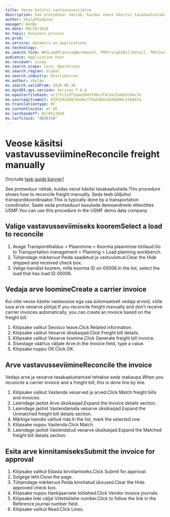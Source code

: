 ```yaml
---
title: Veose käsitsi vastavusseviimine
description: See protseduur näitab, kuidas veost käsitsi tasakaalustada.
author: ShylaThompson
manager: AnnBe
ms.date: 08/29/2018
ms.topic: business-process
ms.prod: ''
ms.service: dynamics-ax-applications
ms.technology: ''
ms.search.form: WHSLoadPlanningWorkbench, TMSFreightBillDetail, TMSInvoiceTable, TMSFreightBillInvoiceReconcile, TMSInvoiceJournal, LedgerJournalTable, LedgerJournalTransDaily
audience: Application User
ms.reviewer: josaw
ms.search.scope: Core, Operations
ms.search.region: Global
ms.search.industry: Distribution
ms.author: shylaw
ms.search.validFrom: 2016-06-30
ms.dyn365.ops.version: Version 7.0.0
ms.openlocfilehash: ec17fc31df1daed943f9bc3f4cbe25a683c8ac7e
ms.sourcegitcommit: 829329220475ed8cff5a5db92a59dd90c22b04fa
ms.translationtype: HT
ms.contentlocale: et-EE
ms.lasthandoff: 02/05/2020
ms.locfileid: "3026310"
---
```

# <a name="reconcile-freight-manually"></a><span data-ttu-id="7a2d9-103">Veose käsitsi vastavusseviimine</span><span class="sxs-lookup"><span data-stu-id="7a2d9-103">Reconcile freight manually</span></span>

[!include [task guide banner](../../includes/task-guide-banner.md)]

<span data-ttu-id="7a2d9-104">See protseduur näitab, kuidas veost käsitsi tasakaalustada.</span><span class="sxs-lookup"><span data-stu-id="7a2d9-104">This procedure shows how to reconcile freight manually.</span></span> <span data-ttu-id="7a2d9-105">Seda teeb üldjuhul transpordikoordinaator.</span><span class="sxs-lookup"><span data-stu-id="7a2d9-105">This is typically done by a transportation coordinator.</span></span> <span data-ttu-id="7a2d9-106">Saate seda protseduuri kasutada demoandmete ettevõttes USMF.</span><span class="sxs-lookup"><span data-stu-id="7a2d9-106">You can use this procedure in the USMF demo data company.</span></span>


## <a name="select-a-load-to-reconcile"></a><span data-ttu-id="7a2d9-107">Valige vastavusseviimiseks koorem</span><span class="sxs-lookup"><span data-stu-id="7a2d9-107">Select a load to reconcile</span></span>
1. <span data-ttu-id="7a2d9-108">Avage Transpordihaldus > Plaanimine > Koorma plaanimise töölaud.</span><span class="sxs-lookup"><span data-stu-id="7a2d9-108">Go to Transportation management > Planning > Load planning workbench.</span></span>
2. <span data-ttu-id="7a2d9-109">Tühjendage märkeruut Peida saadetud ja vastuvõetud.</span><span class="sxs-lookup"><span data-stu-id="7a2d9-109">Clear the Hide shipped and received check box.</span></span> 
3. <span data-ttu-id="7a2d9-110">Valige loendist koorem, mille koorma ID on 00006.</span><span class="sxs-lookup"><span data-stu-id="7a2d9-110">In the list, select the load that has load ID 00006.</span></span>

## <a name="create-a-carrier-invoice"></a><span data-ttu-id="7a2d9-111">Vedaja arve loomine</span><span class="sxs-lookup"><span data-stu-id="7a2d9-111">Create a carrier invoice</span></span>
<span data-ttu-id="7a2d9-112">Kui viite veose käsitsi vastavusse ega saa automaatselt vedaja arveid, võite luua arve veoarve põhjal.</span><span class="sxs-lookup"><span data-stu-id="7a2d9-112">If you reconcile freight manually and don’t receive carrier invoices automatically, you can create an invoice based on the freight bill.</span></span>  
1. <span data-ttu-id="7a2d9-113">Klõpsake valikut Seostuv teave.</span><span class="sxs-lookup"><span data-stu-id="7a2d9-113">Click Related information.</span></span>
2. <span data-ttu-id="7a2d9-114">Klõpsake valikut Veoarve üksikasjad.</span><span class="sxs-lookup"><span data-stu-id="7a2d9-114">Click Freight bill details.</span></span>
3. <span data-ttu-id="7a2d9-115">Klõpsake valikut Veoarve loomine.</span><span class="sxs-lookup"><span data-stu-id="7a2d9-115">Click Generate freight bill invoice.</span></span>
4. <span data-ttu-id="7a2d9-116">Sisestage väärtus väljale Arve.</span><span class="sxs-lookup"><span data-stu-id="7a2d9-116">In the Invoice field, type a value.</span></span>
5. <span data-ttu-id="7a2d9-117">Klõpsake nuppu OK.</span><span class="sxs-lookup"><span data-stu-id="7a2d9-117">Click OK.</span></span>

## <a name="reconcile-the-invoice"></a><span data-ttu-id="7a2d9-118">Arve vastavusseviimine</span><span class="sxs-lookup"><span data-stu-id="7a2d9-118">Reconcile the invoice</span></span>
<span data-ttu-id="7a2d9-119">Vedaja arve ja veoarve tasakaalustamisel tehakse seda reakaupa.</span><span class="sxs-lookup"><span data-stu-id="7a2d9-119">When you reconcile a carrier invoice and a freight bill, this is done line by line.</span></span>  
1. <span data-ttu-id="7a2d9-120">Klõpsake valikut Vastenda veoarved ja arved.</span><span class="sxs-lookup"><span data-stu-id="7a2d9-120">Click Match freight bills and invoices.</span></span>
2. <span data-ttu-id="7a2d9-121">Laiendage jaotist Arve üksikasjad.</span><span class="sxs-lookup"><span data-stu-id="7a2d9-121">Expand the Invoice details section.</span></span>
3. <span data-ttu-id="7a2d9-122">Laiendage jaotist Vastendamata veoarve üksikasjad.</span><span class="sxs-lookup"><span data-stu-id="7a2d9-122">Expand the Unmatched freight bill details section.</span></span>
4. <span data-ttu-id="7a2d9-123">Märkige loendis valitud rida.</span><span class="sxs-lookup"><span data-stu-id="7a2d9-123">In the list, mark the selected row.</span></span>
5. <span data-ttu-id="7a2d9-124">Klõpsake nuppu Vastenda.</span><span class="sxs-lookup"><span data-stu-id="7a2d9-124">Click Match.</span></span>
6. <span data-ttu-id="7a2d9-125">Laiendage jaotist Vastendatud veoarve üksikasjad.</span><span class="sxs-lookup"><span data-stu-id="7a2d9-125">Expand the Matched freight bill details section.</span></span>

## <a name="submit-the-invoice-for-approval"></a><span data-ttu-id="7a2d9-126">Esita arve kinnitamiseks</span><span class="sxs-lookup"><span data-stu-id="7a2d9-126">Submit the invoice for approval</span></span>
1. <span data-ttu-id="7a2d9-127">Klõpsake valikut Edasta kinnitamiseks.</span><span class="sxs-lookup"><span data-stu-id="7a2d9-127">Click Submit for approval.</span></span>
2. <span data-ttu-id="7a2d9-128">Sulgege leht.</span><span class="sxs-lookup"><span data-stu-id="7a2d9-128">Close the page.</span></span>
3. <span data-ttu-id="7a2d9-129">Tühjendage märkeruut Peida kinnitatud üksused.</span><span class="sxs-lookup"><span data-stu-id="7a2d9-129">Clear the Hide approved check box.</span></span> 
4. <span data-ttu-id="7a2d9-130">Klõpsake nuppu Hankijaarvete töölehed.</span><span class="sxs-lookup"><span data-stu-id="7a2d9-130">Click Vendor invoice journals.</span></span>
5. <span data-ttu-id="7a2d9-131">Klõpsake linki väljal Viitetöölehe number.</span><span class="sxs-lookup"><span data-stu-id="7a2d9-131">Click to follow the link in the Reference journal number field.</span></span>
6. <span data-ttu-id="7a2d9-132">Klõpsake valikut Read.</span><span class="sxs-lookup"><span data-stu-id="7a2d9-132">Click Lines.</span></span>

